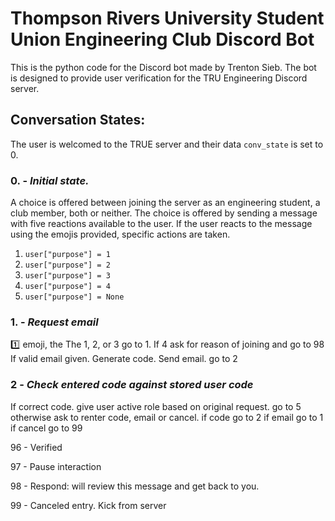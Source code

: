 # Thompson Rivers University Student Union Engineering Club Discord Bot
This is the python code for the Discord bot made by Trenton Sieb. The bot is designed to provide user verification for the TRU Engineering Discord server.

## Conversation States:

The user is welcomed to the TRUE server and their data `conv_state` is set to 0.

### 0. -  *Initial state.*
A choice is offered between joining the server as an engineering student, a club member, both or neither.
The choice is offered by sending a message with five reactions available to the user.
If the user reacts to the message using the emojis provided, specific actions are taken.

1. `user["purpose"] = 1` 
2. `user["purpose"] = 2`
3. `user["purpose"] = 3`
4. `user["purpose"] = 4`
5. `user["purpose"] = None`
 
### 1. - *Request email*

 :one: emoji, the 
The 1, 2, or 3 go to 1. If 4 ask for reason of joining and go to 98
  If valid email given. Generate code. Send email. go to 2

### 2 - *Check entered code against stored user code*
  If correct code. give user active role based on original request. go to 5
  otherwise ask to renter code, email or cancel. 
  if code go to 2 if email go to 1 if cancel go to 99

96 - Verified

97 - Pause interaction

98 - Respond: will review this message and get back to you.

99 - Canceled entry. Kick from server